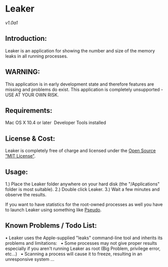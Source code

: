 
# Leaker
*v1.0a1*

## Introduction:
Leaker is an application for showing the number and size of the memory leaks in all running processes.

## WARNING:
This application is in early development state and therefore features are missing and problems do exist.
This application is completely unsupported - USE AT YOUR OWN RISK.

## Requirements:
Mac OS X 10.4 or later 
Developer Tools installed

## License &amp; Cost:
Leaker is completely free of charge and licensed under the [Open Source "MIT License"][1].

## Usage:
1.) Place the Leaker folder anywhere on your hard disk (the "/Applications" folder is most suitable).
2.) Double click Leaker.
3.) Wait a few minutes and observe the results.

If you want to have statistics for the root-owned processes as well you have to launch Leaker using something like [Pseudo][2].

## Known Problems / Todo List:
• Leaker uses the Apple-supplied "leaks" command-line tool and inherits its problems and limitations:
  • Some processes may not give proper results especially if you aren't running Leaker as root (Big Problem, privilege error, etc...)
  • Scanning a process will cause it to freeze, resulting in an unresponsive system
…

[1]: https://opensource.org/licenses/mit-license.php
[2]: http://personalpages.tds.net/~brian_hill/pseudo.html
